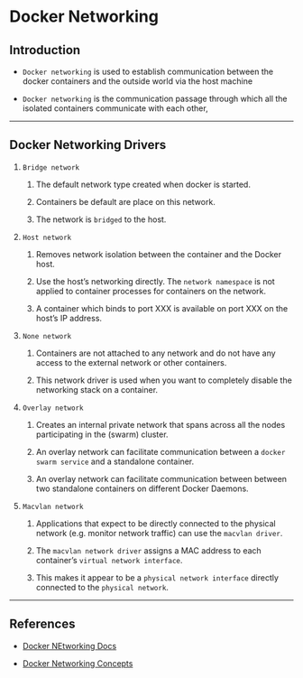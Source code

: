 # Docker Networking

## Introduction

* `Docker networking` is used to establish communication between the docker containers and the outside world  via the host machine 

* `Docker networking` is the communication passage through which all the isolated containers communicate with each other,

---

## Docker Networking Drivers


1. `Bridge network`

    1. The default network type created when docker is started.

    2. Containers be default are place on this network.

    3. The network is `bridged` to the host.

2. `Host network` 

    1. Removes network isolation between the container and the Docker host.
    
    2. Use the host’s networking directly. The `network namespace` is not applied to container processes for containers on the network.
    
    3. A container which binds to port XXX is available on port XXX on the host’s IP address.
    

3. `None network`

    1. Containers are not attached to any network and do not have any access to the external network or other containers. 
    
    2. This network driver is used when you want to completely disable the networking stack on a container.

4. `Overlay network`

    1. Creates an internal private network that spans across all the nodes participating in the (swarm) cluster. 
    
    2. An overlay network can facilitate communication between a `docker swarm service` and a standalone container.
    
    3. An overlay network can facilitate communication between between two standalone containers on different Docker Daemons.

5. `Macvlan network`

    1. Applications that expect to be directly connected to the physical network (e.g. monitor network traffic) can use the `macvlan driver`. 
    
    2. The `macvlan network driver` assigns a MAC address to each container’s `virtual network interface`.
    
    3. This makes it appear to be a `physical network interface` directly connected to the `physical network`.

---

## References

* [Docker NEtworking Docs](https://docs.docker.com/v17.09/engine/userguide/networking)

* [Docker Networking Concepts](https://www.ostechnix.com/explaining-docker-networking-concepts0)

